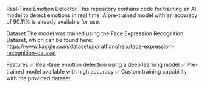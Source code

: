 Real-Time Emotion Detector
This repository contains code for training an AI model to detect emotions in real time. A pre-trained model with an accuracy of 90.11% is already available for use.

Dataset
The model was trained using the Face Expression Recognition Dataset, which can be found here:
https://www.kaggle.com/datasets/jonathanoheix/face-expression-recognition-dataset

Features
✅ Real-time emotion detection using a deep learning model
✅ Pre-trained model available with high accuracy
✅ Custom training capability with the provided dataset


